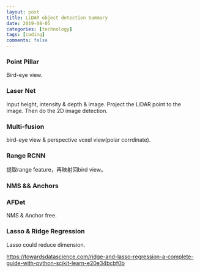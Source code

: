 ```yaml
---
layout: post
title: LiDAR object detection Summary
date: 2019-08-05
categories: [technology]
tags: [coding]
comments: false
---
```




### Point Pillar

Bird-eye view.



### Laser Net

Input height, intensity & depth & image. Project the LiDAR point to the image. Then do the 2D image detection.



### Multi-fusion

bird-eye view & perspective voxel view(polar corrdinate). 



### Range RCNN

提取range feature，再映射回bird view。



### NMS && Anchors



### AFDet 

NMS & Anchor free.



### Lasso & Ridge Regression

Lasso could reduce dimension.

https://towardsdatascience.com/ridge-and-lasso-regression-a-complete-guide-with-python-scikit-learn-e20e34bcbf0b